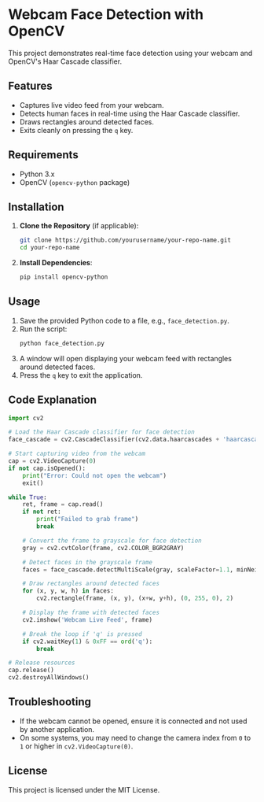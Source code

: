 # Webcam Face Detection with OpenCV

This project demonstrates real-time face detection using your webcam and OpenCV's Haar Cascade classifier.

## Features

- Captures live video feed from your webcam.
- Detects human faces in real-time using the Haar Cascade classifier.
- Draws rectangles around detected faces.
- Exits cleanly on pressing the `q` key.

## Requirements

- Python 3.x
- OpenCV (`opencv-python` package)

## Installation

1. **Clone the Repository** (if applicable):
    ```bash
    git clone https://github.com/yourusername/your-repo-name.git
    cd your-repo-name
    ```

2. **Install Dependencies**:
    ```bash
    pip install opencv-python
    ```

## Usage

1. Save the provided Python code to a file, e.g., `face_detection.py`.
2. Run the script:
    ```bash
    python face_detection.py
    ```
3. A window will open displaying your webcam feed with rectangles around detected faces.
4. Press the `q` key to exit the application.

## Code Explanation

```python
import cv2

# Load the Haar Cascade classifier for face detection
face_cascade = cv2.CascadeClassifier(cv2.data.haarcascades + 'haarcascade_frontalface_default.xml')

# Start capturing video from the webcam
cap = cv2.VideoCapture(0)
if not cap.isOpened():
    print("Error: Could not open the webcam")
    exit()

while True:
    ret, frame = cap.read()
    if not ret:
        print("Failed to grab frame")
        break

    # Convert the frame to grayscale for face detection
    gray = cv2.cvtColor(frame, cv2.COLOR_BGR2GRAY)

    # Detect faces in the grayscale frame
    faces = face_cascade.detectMultiScale(gray, scaleFactor=1.1, minNeighbors=5)

    # Draw rectangles around detected faces
    for (x, y, w, h) in faces:
        cv2.rectangle(frame, (x, y), (x+w, y+h), (0, 255, 0), 2)

    # Display the frame with detected faces
    cv2.imshow('Webcam Live Feed', frame)

    # Break the loop if 'q' is pressed
    if cv2.waitKey(1) & 0xFF == ord('q'):
        break

# Release resources
cap.release()
cv2.destroyAllWindows()
```

## Troubleshooting

- If the webcam cannot be opened, ensure it is connected and not used by another application.
- On some systems, you may need to change the camera index from `0` to `1` or higher in `cv2.VideoCapture(0)`.

## License

This project is licensed under the MIT License.
